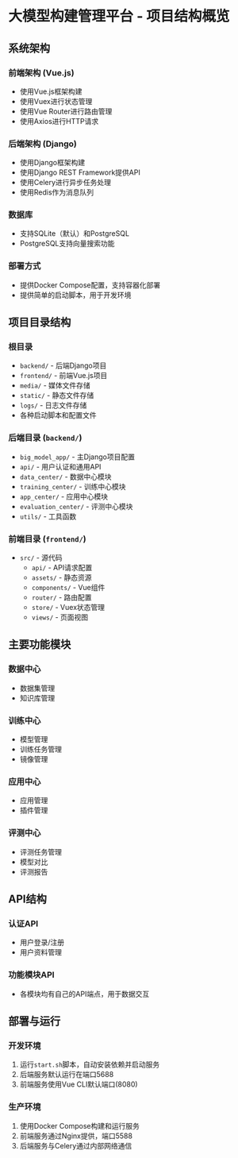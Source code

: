 # 大模型构建管理平台 - 项目结构概览

## 系统架构

### 前端架构 (Vue.js)
- 使用Vue.js框架构建
- 使用Vuex进行状态管理
- 使用Vue Router进行路由管理
- 使用Axios进行HTTP请求

### 后端架构 (Django)
- 使用Django框架构建
- 使用Django REST Framework提供API
- 使用Celery进行异步任务处理
- 使用Redis作为消息队列

### 数据库
- 支持SQLite（默认）和PostgreSQL
- PostgreSQL支持向量搜索功能

### 部署方式
- 提供Docker Compose配置，支持容器化部署
- 提供简单的启动脚本，用于开发环境

## 项目目录结构

### 根目录
- `backend/` - 后端Django项目
- `frontend/` - 前端Vue.js项目
- `media/` - 媒体文件存储
- `static/` - 静态文件存储
- `logs/` - 日志文件存储
- 各种启动脚本和配置文件

### 后端目录 (`backend/`)
- `big_model_app/` - 主Django项目配置
- `api/` - 用户认证和通用API
- `data_center/` - 数据中心模块
- `training_center/` - 训练中心模块
- `app_center/` - 应用中心模块
- `evaluation_center/` - 评测中心模块
- `utils/` - 工具函数

### 前端目录 (`frontend/`)
- `src/` - 源代码
  - `api/` - API请求配置
  - `assets/` - 静态资源
  - `components/` - Vue组件
  - `router/` - 路由配置
  - `store/` - Vuex状态管理
  - `views/` - 页面视图

## 主要功能模块

### 数据中心
- 数据集管理
- 知识库管理

### 训练中心
- 模型管理
- 训练任务管理
- 镜像管理

### 应用中心
- 应用管理
- 插件管理

### 评测中心
- 评测任务管理
- 模型对比
- 评测报告

## API结构

### 认证API
- 用户登录/注册
- 用户资料管理

### 功能模块API
- 各模块均有自己的API端点，用于数据交互

## 部署与运行

### 开发环境
1. 运行`start.sh`脚本，自动安装依赖并启动服务
2. 后端服务默认运行在端口5688
3. 前端服务使用Vue CLI默认端口(8080)

### 生产环境
1. 使用Docker Compose构建和运行服务
2. 前端服务通过Nginx提供，端口5588
3. 后端服务与Celery通过内部网络通信 